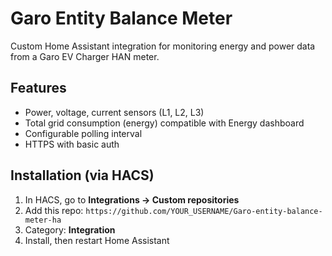 # Garo Entity Balance Meter

Custom Home Assistant integration for monitoring energy and power data from a Garo EV Charger HAN meter.

## Features

- Power, voltage, current sensors (L1, L2, L3)
- Total grid consumption (energy) compatible with Energy dashboard
- Configurable polling interval
- HTTPS with basic auth

## Installation (via HACS)

1. In HACS, go to **Integrations → Custom repositories**
2. Add this repo: `https://github.com/YOUR_USERNAME/Garo-entity-balance-meter-ha`
3. Category: **Integration**
4. Install, then restart Home Assistant


